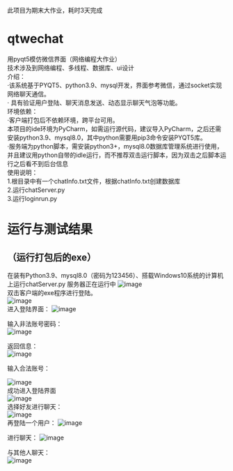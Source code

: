 此项目为期末大作业，耗时3天完成
# qtwechat
用pyqt5模仿微信界面（网络编程大作业）  
技术涉及到网络编程、多线程、数据库、ui设计  
介绍：  
·该系统基于PYQT5、python3.9、mysql开发，界面参考微信，通过socket实现网络聊天通信。  
·	具有验证用户登陆、聊天消息发送、动态显示聊天气泡等功能。  
环境依赖：  
·客户端打包后不依赖环境，跨平台可用。  
本项目的ide环境为PyCharm，如需运行源代码，建议导入PyCharm，之后还需安装python3.9、mysql8.0，其中python需要用pip3命令安装PYQT5库。  
·服务端为python脚本，需安装python3+，mysql8.0数据库管理系统进行使用，并且建议用python自带的idle运行，而不推荐双击运行脚本，因为双击之后脚本运行之后看不到后台信息    
使用说明：  
1.根目录中有一个chatInfo.txt文件，根据chatInfo.txt创建数据库  
2.运行chatServer.py  
3.运行loginrun.py  
# 运行与测试结果
## （运行打包后的exe）
在装有Python3.9、mysql8.0（密码为123456）、搭载Windows10系统的计算机上运行chatServer.py
服务器正在运行中
![image](https://user-images.githubusercontent.com/50273609/135586096-ef13732f-766b-4403-91f9-128e2ec0791f.png)  
双击客户端的exe程序进行登陆。  
![image](https://user-images.githubusercontent.com/50273609/135586190-f3f20a1d-ed49-4357-a9ec-00df026c539d.png)  
进入登陆界面：
 ![image](https://user-images.githubusercontent.com/50273609/135586218-81b8ddd0-93d4-416f-a8f4-46d7f882e7d7.png)  

输入非法账号密码：  
![image](https://user-images.githubusercontent.com/50273609/135586239-51fb7723-6e91-4469-83f1-5bdf961af097.png)

 返回信息：  
 ![image](https://user-images.githubusercontent.com/50273609/135586257-76584fd3-2fad-45ed-9588-96dd2b14f18e.png)

 输入合法账号：  
 
 ![image](https://user-images.githubusercontent.com/50273609/135586280-55941d51-8aa5-4db8-9a38-e266e37ee7df.png)  
 成功进入登陆界面  
 ![image](https://user-images.githubusercontent.com/50273609/135586401-6bc7d837-3c6a-4f66-9a2b-08e2d0e0d6bf.png)  
 选择好友进行聊天：  
 ![image](https://user-images.githubusercontent.com/50273609/135586447-35af0017-608f-430f-915b-d3ffeaf519f1.png)  
 再登陆一个用户：
 ![image](https://user-images.githubusercontent.com/50273609/135586516-f8d54b87-31cb-4b35-baa3-58e292ece30c.png)  

进行聊天：
 ![image](https://user-images.githubusercontent.com/50273609/135586533-7c3510da-9e5d-42ec-9a69-f2098e096c0d.png)  

与其他人聊天：  
![image](https://user-images.githubusercontent.com/50273609/135586548-0ea43816-5788-4410-867a-63638f1dda3d.png)

 


  




